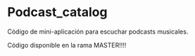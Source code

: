 # Podcast_catalog
Código de mini-aplicación para escuchar podcasts musicales.

Código disponible en la rama MASTER!!!!
